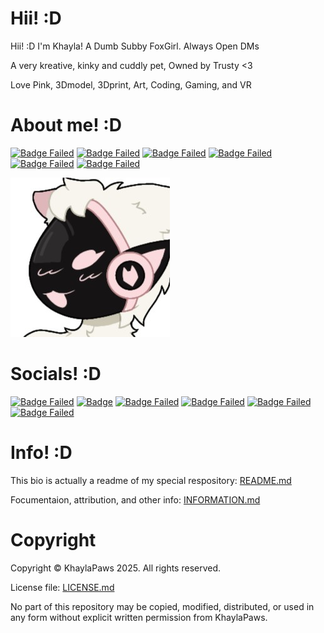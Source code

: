# Hii! :D
<!-- Bios (However many lines fit) -->
Hii! :D I'm Khayla! A Dumb Subby FoxGirl. Always Open DMs

A very kreative, kinky and cuddly pet, Owned by Trusty <3

Love Pink, 3Dmodel, 3Dprint, Art, Coding, Gaming, and VR
<!-- Primary Greeting, 57/60 57/60 -->
<!-- Primary Bio 58/60 115/120 -->
<!-- Secondary bios, 57/60 172/180 -->

# About me! :D
<!-- Info Badges: -->
[![Badge Failed](https://badgen.net/badge/Female/She%2FHer%2FHers/?color=pink)](https://github.com/KhaylaPaws)
[![Badge Failed](https://badgen.net/badge/Owner/Public%20Propety/?color=pink)](https://github.com/KhaylaPaws)
[![Badge Failed](https://badgen.net/badge/163cm/5'4"/?color=pink)](https://github.com/KhaylaPaws)
[![Badge Failed](https://badgen.net/badge/52kg/114lb/?color=pink)](https://github.com/KhaylaPaws)
[![Badge Failed](https://badgen.net/badge/Color/%23FBBED3/?color=pink)](https://github.com/KhaylaPaws)
[![Badge Failed](https://badgen.net/badge/Birthday/Oct%2010%202004/?color=pink)](https://github.com/KhaylaPaws)
<!-- Layout: (Pronouns) | (owner) | (height and weight) | (favorite color) | (Birthday) | (status) -->
<!-- Badges: She/Her/Hers | Public Property | 163cm/5'4" 52kg/114lb | Pink/White | Oct 10 2004 | Bleh -->

<!-- Image -->
![Image Failed to Load](./assets/profile.jpeg)

<!-- Trait List --> <!-- Submissive/Obedient/KnotPocket/CuddleSlut -->
<!-- Kink List -->

# Socials! :D
<!-- Social Links -->
[![Badge Failed](https://badgen.net/badge/Website/khaylapaws.me/?color=pink)](https://khaylapaws.me)
[![Badge](https://badgen.net/badge///KhaylaPaws/pink?icon=github&scale=1.2)](https://github.com/KhaylaPaws)
[![Badge Failed](https://badgen.net/badge/Discord%20Server/RHbhhmF8An/?color=pink)](https://discord.com/invite/RHbhhmF8An)
[![Badge Failed](https://badgen.net/badge/Discord/KhaylaPaws/?color=pink)](http://discord.com/users/1367264632841961533)
[![Badge Failed](https://badgen.net/badge/Steam/khaylapaws/?color=pink)](https://steamcommunity.com/id/khaylapaws)
[![Badge Failed](https://badgen.net/badge/Reddit/u%2FKhaylaPaws/?color=pink)](https://www.reddit.com/user/KhaylaPaws)

# Info! :D
This bio is actually a readme of my special respository: [README.md](https://github.com/KhaylaPaws/KhaylaPaws/blob/main/README.md)

Focumentaion, attribution, and other info: [INFORMATION.md](https://github.com/KhaylaPaws/KhaylaPaws/blob/main/INFORMATION.md)

# Copyright

Copyright © KhaylaPaws 2025. All rights reserved.

License file: [LICENSE.md](https://github.com/KhaylaPaws/KhaylaPaws/blob/main/LICENSE.md)

No part of this repository may be copied, modified, distributed, or used in any form without explicit written permission from KhaylaPaws.

